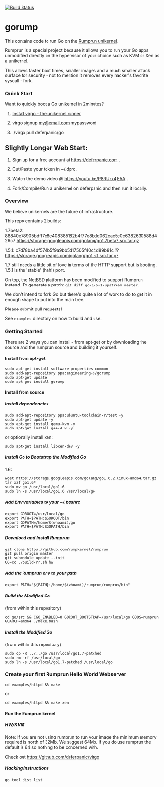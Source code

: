 [![Build Status](https://travis-ci.org/deferpanic/gorump.svg?branch=travis)](https://travis-ci.org/deferpanic/gorump)

# gorump

This contains code to run Go on the [Rumprun unikernel](https://github.com/rumpkernel/rumprun).

Rumprun is a special project because it allows you to run your Go apps
unmodified directly on the hypervisor of your choice such as KVM or Xen
as a unikernel.

This allows faster boot times, smaller images and a much smaller attack
surface for security - not to mention it removes every hacker's favorite syscall - fork.

### Quick Start
Want to quickly boot a Go unikernel in 2minutes?

1) [Install virgo - the unikernel runner](https://github.com/deferpanic/virgo)

2) virgo signup my@email.com mypassword

3) ./virgo pull deferpanic/go

## Slightly Longer Web Start:

1) Sign up for a free account at https://deferpanic.com .

2) Cut/Paste your token in ~/.dprc.

3) Watch the demo video @ https://youtu.be/P8RUrx4jE5A .

4) Fork/Compile/Run a unikernel on deferpanic and then run it locally.

### Overview
We believe unikernels are the future of infrastructure.

This repo contains 2 builds:

1.7beta2: 88840e78905bdff7c8e408385182b4f77e8bdd062cac5c0c6382630588d426c7
https://storage.googleapis.com/golang/go1.7beta2.src.tar.gz

1.5.1: c7d78ba4df574b5f9a9bb5d17505f40c4d89b81c ??
https://storage.googleapis.com/golang/go1.5.1.src.tar.gz 

1.7 still needs a little bit of love in terms of the HTTP support but is booting. 1.5.1 is the 'stable' (hah!) port.

On top, the NetBSD platform has been modified to support Rumprun instead.
To generate a patch: `git diff go-1-5-1-upstream master`.

We don't intend to fork Go but there's quite a lot of work to do to get
it in enough shape to put into the main tree.

Please submit pull requests!

See `examples` directory on how to build and use.

### Getting Started

There are 2 ways you can install - from apt-get or by downloading the
source and the rumprun source and building it yourself.

#### Install from apt-get
```
sudo apt-get install software-properties-common
sudo add-apt-repository ppa:engineering-s/gorump
sudo apt-get update
sudo apt-get install gorump
```

#### Install from source

##### Install dependencies

```
sudo add-apt-repository ppa:ubuntu-toolchain-r/test -y
sudo apt-get update -y
sudo apt-get install qemu-kvm -y
sudo apt-get install g++-4.8 -y
```

or optionally install xen:
```
sudo apt-get install libxen-dev -y
```

##### Install Go to Bootstrap the Modified Go

1.6:

```
wget https://storage.googleapis.com/golang/go1.6.2.linux-amd64.tar.gz
tar xzf go1.6*
sudo mv go /usr/local/go1.6
sudo ln -s /usr/local/go1.6 /usr/local/go
```

##### Add Env variables to your ~/.bashrc
```
export GOROOT=/usr/local/go
export PATH=$PATH:$GOROOT/bin
export GOPATH=/home/$(whoami)/go
export PATH=$PATH:$GOPATH/bin
```

##### Download and Install Rumprun

```
git clone https://github.com/rumpkernel/rumprun
git pull origin master
git submodule update --init
CC=cc ./build-rr.sh hw
```

##### Add the Rumprun env to your path
```
export PATH="${PATH}:/home/$(whoami)/rumprun/rumprun/bin"
```

##### Build the Modified Go
(from within this repository)
```
cd go/src && CGO_ENABLED=0 GOROOT_BOOTSTRAP=/usr/local/go GOOS=rumprun GOARCH=amd64 ./make.bash
```

##### Install the Modified Go
(from within this repository)
```
sudo cp -R ../../go /usr/local/go1.7-patched
sudo rm -rf /usr/local/go
sudo ln -s /usr/local/go1.7-patched /usr/local/go
```

### Create your first Rumprun Hello World Webserver

```
cd examples/httpd && make
```

or 

```
cd examples/httpd && make xen
```

#### Run the Rumprun kernel
##### HW/KVM

Note: If you are not using rumprun to run your image the minimum memory required is north of 32Mb. We suggest 64Mb. If you do use rumprun the default is 64 so nothing to be concerned with.

Check out https://github.com/deferpanic/virgo

##### Hacking Instructions

```
go tool dist list
```
